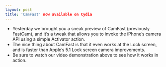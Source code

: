 ```yaml
---
layout: post
title: 'CamFast' now available on Cydia
---
```

* Yesterday we brought you a sneak preview of CamFast (previously FastCam), and it’s a tweak that allows you to invoke the iPhone’s camera API using a simple Activator action.
* The nice thing about CamFast is that it even works at the Lock screen, and is faster than Apple’s 5.1 Lock screen camera improvements.
* Be sure to watch our video demonstration above to see how it works in action.

